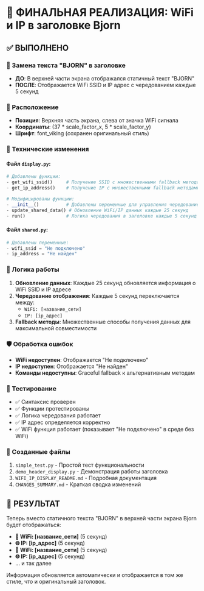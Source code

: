 # 🎯 ФИНАЛЬНАЯ РЕАЛИЗАЦИЯ: WiFi и IP в заголовке Bjorn

## ✅ ВЫПОЛНЕНО

### 🔄 Замена текста "BJORN" в заголовке
- **ДО**: В верхней части экрана отображался статичный текст "BJORN"
- **ПОСЛЕ**: Отображается WiFi SSID и IP адрес с чередованием каждые 5 секунд

### 📍 Расположение
- **Позиция**: Верхняя часть экрана, слева от значка WiFi сигнала
- **Координаты**: (37 * scale_factor_x, 5 * scale_factor_y)
- **Шрифт**: font_viking (сохранен оригинальный стиль)

### 🔧 Технические изменения

#### Файл `display.py`:
```python
# Добавлены функции:
- get_wifi_ssid()     # Получение SSID с множественными fallback методами
- get_ip_address()    # Получение IP с множественными fallback методами

# Модифицированы функции:
- __init__()          # Добавлены переменные для управления чередованием
- update_shared_data() # Обновление WiFi/IP данных каждые 25 секунд
- run()               # Логика чередования в заголовке каждые 5 секунд
```

#### Файл `shared.py`:
```python
# Добавлены переменные:
- wifi_ssid = "Не подключено"
- ip_address = "Не найден"
```

### 🔄 Логика работы

1. **Обновление данных**: Каждые 25 секунд обновляется информация о WiFi SSID и IP адресе
2. **Чередование отображения**: Каждые 5 секунд переключается между:
   - `WiFi: [название_сети]`
   - `IP: [ip_адрес]`
3. **Fallback методы**: Множественные способы получения данных для максимальной совместимости

### 🛡️ Обработка ошибок

- **WiFi недоступен**: Отображается "Не подключено"
- **IP недоступен**: Отображается "Не найден"
- **Команды недоступны**: Graceful fallback к альтернативным методам

### 🧪 Тестирование

- ✅ Синтаксис проверен
- ✅ Функции протестированы
- ✅ Логика чередования работает
- ✅ IP адрес определяется корректно
- ✅ WiFi функция работает (показывает "Не подключено" в среде без WiFi)

### 📁 Созданные файлы

1. `simple_test.py` - Простой тест функциональности
2. `demo_header_display.py` - Демонстрация работы заголовка
3. `WIFI_IP_DISPLAY_README.md` - Подробная документация
4. `CHANGES_SUMMARY.md` - Краткая сводка изменений

## 🎉 РЕЗУЛЬТАТ

Теперь вместо статичного текста "BJORN" в верхней части экрана Bjorn будет отображаться:

- **📶 WiFi: [название_сети]** (5 секунд)
- **🌐 IP: [ip_адрес]** (5 секунд)
- **📶 WiFi: [название_сети]** (5 секунд)
- **🌐 IP: [ip_адрес]** (5 секунд)
- ... и так далее

Информация обновляется автоматически и отображается в том же стиле, что и оригинальный заголовок.